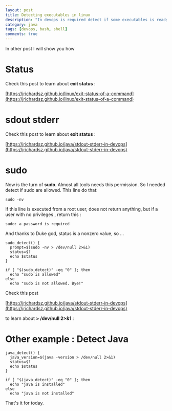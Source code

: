 ```yaml
---
layout: post
title: Detecting executables in linux
description: "In devops is required detect if some executables is ready to use or installed... "
category: java
tags: [devops, bash, shell]
comments: true  
---
```


In other post I will show you how


# Status

Check this post to learn about **exit status** :

[https://jrichardsz.github.io/linux/exit-status-of-a-command](https://jrichardsz.github.io/linux/exit-status-of-a-command)


# sdout stderr

Check this post to learn about **exit status** :

[https://jrichardsz.github.io/java/stdout-stderr-in-devops](https://jrichardsz.github.io/java/stdout-stderr-in-devops)



# sudo

Now is the turn of **sudo**. Almost all tools needs this permission. So I needed detect if sudo are allowed. This line do that:


```
sudo -nv
```

If this line is executed from a root user, does not return anything, but if a user with no privileges , return this :

```
sudo: a password is required
```

And thanks to Duke god, status is a nonzero value, so ...

```
sudo_detect() {
  prompt=$(sudo -nv > /dev/null 2>&1)
  status=$?
  echo $status
}

if [ "$(sudo_detect)" -eq "0" ]; then
  echo "sudo is allowed"
else
  echo "sudo is not allowed. Bye!"

```

Check this post

[https://jrichardsz.github.io/java/stdout-stderr-in-devops](https://jrichardsz.github.io/java/stdout-stderr-in-devops)

to learn about **> /dev/null 2>&1** :

# Other example : Detect Java

```
java_detect() {
  java_version=$(java -version > /dev/null 2>&1)
  status=$?
  echo $status
}

if [ "$(java_detect)" -eq "0" ]; then
  echo "java is installed"
else
  echo "java is not installed"

```

That's it for today.
